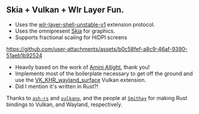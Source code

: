 ## Skia + Vulkan + Wlr Layer Fun.

* Uses the [wlr-layer-shell-unstable-v1](https://wayland.app/protocols/wlr-layer-shell-unstable-v1) extension protocol.
* Uses the omnipresent [Skia](https://skia.org) for graphics.
* Supports fractional scaling for HiDPI screens

https://github.com/user-attachments/assets/b0c58fef-a8c9-46af-9390-51aeb1b92524

* Heavily based on the work of [Amini Allight](https://gitlab.com/amini-allight/wayland-vulkan-example), thank you!
* Implements most of the boilerplate necessary to get off the ground and use the [VK_KHR_wayland_surface](https://registry.khronos.org/vulkan/specs/1.3-extensions/man/html/VK_KHR_wayland_surface.html) Vulkan extension.
* Did I mention it's written in Rust?!

Thanks to [`ash-rs`](https://github.com/ash-rs) and [`vulkano`](https://github.com/vulkano-rs/vulkano), and the people at [`Smithay`](https://github.com/Smithay/) for making Rust bindings to Vulkan, and Wayland, respectively.

